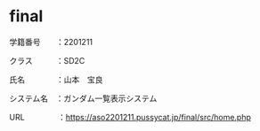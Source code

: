 # final

学籍番号　　：2201211

クラス　　　：SD2C

氏名　　　　：山本　宝良

システム名　：ガンダム一覧表示システム

URL　　　　 ：https://aso2201211.pussycat.jp/final/src/home.php
